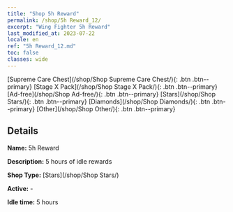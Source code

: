 ```yaml
---
title: "Shop 5h Reward"
permalink: /shop/5h Reward_12/
excerpt: "Wing Fighter 5h Reward"
last_modified_at: 2023-07-22
locale: en
ref: "5h Reward_12.md"
toc: false
classes: wide
---
```



  [Supreme Care Chest](/shop/Shop Supreme Care Chest/){: .btn .btn--primary}   [Stage X Pack](/shop/Shop Stage X Pack/){: .btn .btn--primary}   [Ad-free](/shop/Shop Ad-free/){: .btn .btn--primary}   [Stars](/shop/Shop Stars/){: .btn .btn--primary}   [Diamonds](/shop/Shop Diamonds/){: .btn .btn--primary}   [Other](/shop/Shop Other/){: .btn .btn--primary} 

## Details

 **Name:** 5h Reward 

 **Description:** 5 hours of idle rewards

 **Shop Type:** [Stars](/shop/Shop Stars/)

 **Active:** - 

 **Idle time:** 5 hours 


